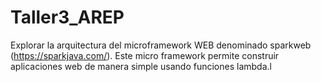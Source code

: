 # Taller3_AREP
Explorar la arquitectura del microframework WEB denominado sparkweb (https://sparkjava.com/). Este micro framework permite construir aplicaciones web de manera simple usando funciones lambda.l
